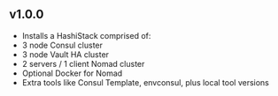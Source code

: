 ## v1.0.0

- Installs a HashiStack comprised of:
 - 3 node Consul cluster
 - 3 node Vault HA cluster
 - 2 servers / 1 client Nomad cluster
 - Optional Docker for Nomad
 - Extra tools like Consul Template, envconsul, plus local tool versions
 
